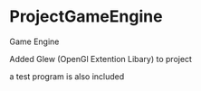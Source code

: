 # ProjectGameEngine
Game Engine

Added Glew (OpenGl Extention Libary) to project

a test program is also included
